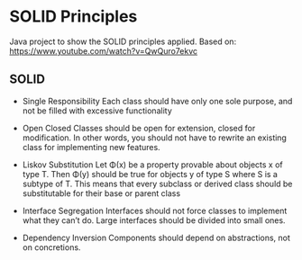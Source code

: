# SOLID Principles
Java project to show the SOLID principles applied.
Based on: https://www.youtube.com/watch?v=QwQuro7ekvc

## SOLID

- Single Responsibility
  Each class should have only one sole purpose, and not be filled with excessive functionality

- Open Closed
  Classes should be open for extension, closed for modification.
  In other words, you should not have to rewrite an existing class for implementing new features.

- Liskov Substitution
  Let Φ(x) be a property provable about objects x of type T. Then Φ(y) should be true for objects y of type S where S is a subtype of T.
  This means that every subclass or derived class should be substitutable for their base or parent class

- Interface Segregation
  Interfaces should not force classes to implement what they can’t do.
  Large interfaces should be divided into small ones.

- Dependency Inversion
  Components should depend on abstractions, not on concretions.